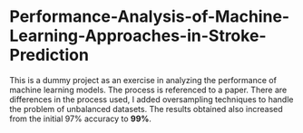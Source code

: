 # Performance-Analysis-of-Machine-Learning-Approaches-in-Stroke-Prediction
This is a dummy project as an exercise in analyzing the performance of machine learning models. The process is referenced to a paper. There are differences in the process used, I added oversampling techniques to handle the problem of unbalanced datasets. The results obtained also increased from the initial 97% accuracy to **99%**.
